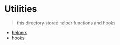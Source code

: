 # Utilities

> this directory stored helper functions and hooks

- [helpers](./helpers)
- [hooks](./hooks)
